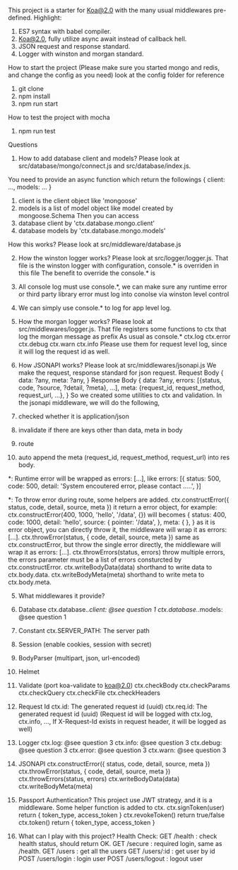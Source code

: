This project is a starter for Koa@2.0 with the many usual middlewares pre-defined.
Highlight:
1. ES7 syntax with babel compiler.
2. Koa@2.0, fully utilize async await instead of callback hell.
3. JSON request and response standard.
4. Logger with winston and morgan standard.

How to start the project
(Please make sure you started mongo and redis, and change the config as you need)
look at the config folder for reference
1. git clone
2. npm install
3. npm run start

How to test the project with mocha
1. npm run test

Questions
1. How to add database client and models?
Please look at src/database/mongo/connect.js and src/database/index.js.

You need to provide an async function which return the followings
{ client: ..., models: ... }
  1. client is the client object like 'mongoose'
  2. models is a list of model object like model created by mongoose.Schema
Then you can access
  1. database client by 'ctx.database.mongo.client'
  2. database models by 'ctx.database.mongo.models'

How this works? Please look at src/middleware/database.js

2. How the winston logger works?
Please look at src/logger/logger.js.
That file is the winston logger with configuration,
console.* is overriden in this file
The benefit to override the console.* is
  1. All console log must use console.*, 
    we can make sure any runtime error or third party library error 
    must log into conolse via winston level control
  2. We can simply use console.* to log for app level log.

3. How the morgan logger works?
Please look at src/middlewares/logger.js.
That file registers some functions to ctx that log the morgan message as prefix
As usual as console.*
  ctx.log
  ctx.error
  ctx.debug
  ctx.warn
  ctx.info
Please use them for request level log, since it will log the request id as well.

4. How JSONAPI works?
Please look at src/middlewares/jsonapi.js
We make the request, response standard for json request.
Request Body
{
  data: ?any,
  meta: ?any,
}
Response Body
{
  data: ?any,
  errors: [{status, code, ?source, ?detail, ?meta}, ...],
  meta: {request_id, request_method, request_url, ...},
}
So we created some utilities to ctx and validation.
In the jsonapi middleware, we will do the following,
  1. checked whether it is application/json
  2. invalidate if there are keys other than data, meta in body
  3. route
  4. auto append the meta (request_id, request_method, request_url) into res body.

*: Runtime error will be wrapped as errors: [...], like
errors: [{
  status: 500,
  code: 500,
  detail: 'System encoutered error, please contact .....',
}]

*: To throw error during route, some helpers are added.
    ctx.constructError({ status, code, detail, source, meta })
      it return a error object, for example: ctx.constructError(400, 1000, 'hello', '/data', {})
      will becomes {
        status: 400,
        code: 1000,
        detail: 'hello',
        source: {
          pointer: '/data',
        },
        meta: {
        },
      }
      as it is error object, you can directly throw it, the middleware will wrap it as errors: [...].
    ctx.throwError(status, { code, detail, source, meta })
      same as ctx.constructError, but throw the single error directly, the middleware will wrap it as errors: [...].
    ctx.throwErrors(status, errors)
      throw multiple errors, the errors parameter must be a list of errors consturcted by ctx.constructError.
    ctx.writeBodyData(data)
      shorthand to write data to ctx.body.data.
    ctx.writeBodyMeta(meta)
      shorthand to write meta to ctx.body.meta.

5. What middlewares it provide?
  1. Database
       ctx.database.*.client: @see question 1
       ctx.database.*.models: @see question 1
  2. Constant
       ctx.SERVER_PATH: The server path
  3. Session (enable cookies, session with secret)
  4. BodyParser (multipart, json, url-encoded)
  5. Helmet
  6. Validate (port koa-validate to koa@2.0)
       ctx.checkBody
       ctx.checkParams
       ctx.checkQuery
       ctx.checkFile
       ctx.checkHeaders
  7. Request Id
       ctx.id: The generated request id (uuid)
       ctx.req.id: The generated request id (uuid)
       (Request id will be logged with ctx.log, ctx.info, ..., 
        If X-Request-Id exists in request header, it will be logged as well)
  8. Logger
       ctx.log: @see question 3
       ctx.info: @see question 3
       ctx.debug: @see question 3
       ctx.error: @see question 3
       ctx.warn: @see question 3
  9. JSONAPI
       ctx.constructError({ status, code, detail, source, meta })
       ctx.throwError(status, { code, detail, source, meta })
       ctx.throwErrors(status, errors)
       ctx.writeBodyData(data)
       ctx.writeBodyMeta(meta)

6. Passport Authentication?
This project use JWT strategy, and it is a middleware.
Some helper function is added to ctx.
  ctx.signToken(user) return { token_type, access_token }
  ctx.revokeToken() return true/false
  ctx.token() return { token_type, access_token }

7. What can I play with this project?
Health Check:
GET /health        : check health status, should return OK.
GET /secure        : required login, same as /health.
GET /users         : get all the users
GET /users/:id     : get user by id
POST /users/login  : login user
POST /users/logout : logout user